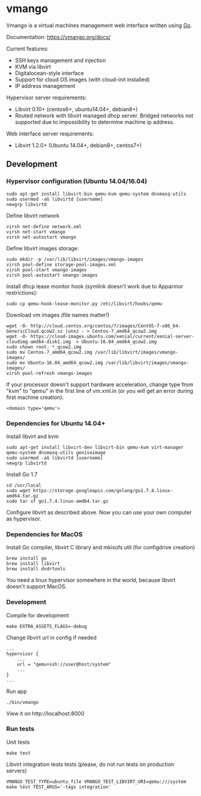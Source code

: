 # vmango

Vmango is a virtual machines management web interface written using [Go](http://golang.org/).

Documentation: https://vmango.org/docs/

Current features:

* SSH keys management and injection
* KVM via libvirt
* Digitalocean-style interface
* Support for cloud OS images (with cloud-init installed)
* IP address management

Hypervisor server requirements:

* Libvirt 0.10+ (centos6+, ubuntu14.04+, debian8+)
* Routed network with libvirt managed dhcp server. Bridged networks not supported due to impossibility to determine machine ip address.

Web interface server requirements:
* Libvirt 1.2.0+ (Ubuntu 14.04+, debian8+, centos7+)


## Development

### Hypervisor configuration (Ubuntu 14.04/16.04)

    sudo apt-get install libvirt-bin qemu-kvm qemu-system dnsmasq-utils
    sudo usermod -aG libvirtd [username]
    newgrp libvirtd

Define libvirt network

    virsh net-define network.xml
    virsh net-start vmango
    virsh net-autostart vmango

Define libvirt images storage:
    
    sudo mkdir -p /var/lib/libvirt/images/vmango-images
    virsh pool-define storage-pool-images.xml
    virsh pool-start vmango-images
    virsh pool-autostart vmango-images

Install dhcp lease monitor hook (symlink doesn't work due to Apparmor restrictions):
    
    sudo cp qemu-hook-lease-monitor.py /etc/libvirt/hooks/qemu

Download vm images (file names matter!)

    wget -O- http://cloud.centos.org/centos/7/images/CentOS-7-x86_64-GenericCloud.qcow2.xz |unxz - > Centos-7_amd64_qcow2.img
    wget -O- https://cloud-images.ubuntu.com/xenial/current/xenial-server-cloudimg-amd64-disk1.img  > Ubuntu-16.04_amd64_qcow2.img
    sudo chown root. *_qcow2.img
    sudo mv Centos-7_amd64_qcow2.img /var/lib/libvirt/images/vmango-images/
    sudo mv Ubuntu-16.04_amd64_qcow2.img /var/lib/libvirt/images/vmango-images/
    virsh pool-refresh vmango-images

If your processor doesn't support hardware acceleration, change type from "kvm" to "qemu" in the first line of vm.xml.in (or you will get an error during first machine creation):

    <domain type='qemu'> 

### Dependencies for Ubuntu 14.04+

Install libvirt and kvm

    sudo apt-get install libvirt-dev libvirt-bin qemu-kvm virt-manager qemu-system dnsmasq-utils genisoimage
    sudo usermod -aG libvirtd [username]
    newgrp libvirtd

Install Go 1.7

    cd /usr/local
    sudo wget https://storage.googleapis.com/golang/go1.7.4.linux-amd64.tar.gz
    sudo tar xf go1.7.4.linux-amd64.tar.gz

Configure libvirt as described above.
Now you can use your own computer as hypervisor.

### Dependencies for MacOS

Install Go compiler, libvirt C library and mkisofs util (for configdrive creation)

    brew install go
    brew install libvirt
    brew install dvdrtools

You need a linux hypervisor somewhere in the world, because libvirt doesn't support MacOS.

### Development

Compile for development

    make EXTRA_ASSETS_FLAGS=-debug

Change libvirt url in config if needed

    ...
    hypervisor {
        ...
        url = "qemu+ssh://user@host/system"
        ...
    }
    ...

Run app

    ./bin/vmango

View it on http://localhost:8000

### Run tests

Unit tests

    make test

Libvirt integration tests tests (please, do not run tests on production servers)

    VMANGO_TEST_TYPE=ubuntu_file VMANGO_TEST_LIBVIRT_URI=qemu:///system make test TEST_ARGS='-tags integration'
